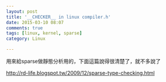 ```yaml
---
layout: post
title: '__CHECKER__ in linux compiler.h'
date: 2015-03-10 08:07
comments: true
tags: [linux, kernel, sparse]
category: Linux

---
```

用來給sparse做靜態分析用的，下面這篇說得很清楚了，就不多說了

http://rd-life.blogspot.tw/2009/12/sparse-type-checking.html

